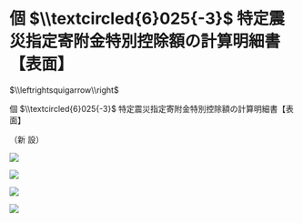 # 個 $\\textcircled{6}025{-3}$ 特定震災指定寄附金特別控除額の計算明細書【表面】

$\\leftrightsquigarrow\\right$

個 $\\textcircled{6}025{-3}$ 特定震災指定寄附金特別控除額の計算明細書【表面】

（新 設）

![](https://www.nta.go.jp/tmp/84e45c1d-5fec-439f-85f9-06fcd33ecc90/images/7afce37ce8d4d2a43dbb6d7a6a9bd52e7090187620ddc0e002ed2136d82e3ed2.jpg)

![](https://www.nta.go.jp/tmp/84e45c1d-5fec-439f-85f9-06fcd33ecc90/images/65a9b4131f9cfe01ceb833d6e2d88da3ed12bc1f4fc41cbdf770a638bf528785.jpg)

![](https://www.nta.go.jp/tmp/84e45c1d-5fec-439f-85f9-06fcd33ecc90/images/1c2466941c4de0372932577ee1eb1ee8ce53d88cb0c82283cbcc1cfa38d0149c.jpg)

![](https://www.nta.go.jp/tmp/84e45c1d-5fec-439f-85f9-06fcd33ecc90/images/3383f38dec6fd98a8c1d66f841d4013ddedb8c75c23b19c28c5de19e8da08001.jpg)